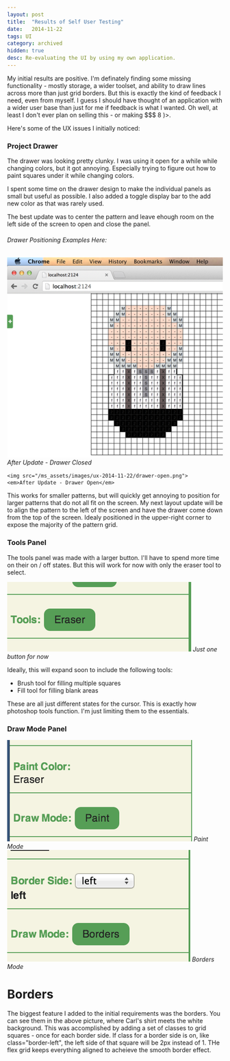 ```yaml
---
layout: post
title:  "Results of Self User Testing"
date:   2014-11-22
tags: UI
category: archived
hidden: true
desc: Re-evaluating the UI by using my own application.
---
```


My initial results are positive. I'm definately finding some missing functionality - mostly storage, a wider toolset, and ability to draw lines across more than just grid borders. But this is exactly the kind of feedback I need, even from myself. I guess I should have thought of an application with a wider user base than just for me if feedback is what I wanted. Oh well, at least I don't ever plan on selling this - or making $$$ 8 )>.

Here's some of the UX issues I initially noticed:

### Project Drawer

The drawer was looking pretty clunky. I was using it open for a while while changing colors, but it got annoying. Especially trying to figure out how to paint squares under it while changing colors.

I spent some time on the drawer design to make the individual panels as small but useful as possible. I also added a toggle display bar to the add new color as that was rarely used.

The best update was to center the pattern and leave ehough room on the left side of the screen to open and close the panel.

###### Drawer Positioning Examples Here:

<div code-showhide headline="Drawer">

  <div class="image-plus-caption">
    <img src="/ms_assets/images/ux-2014-11-22/drawer-closed.png">
    <em>After Update - Drawer Closed</em>

    <img src="/ms_assets/images/ux-2014-11-22/drawer-open.png">
    <em>After Update - Drawer Open</em>
  </div>

</div>

This works for smaller patterns, but will quickly get annoying to position for larger patterns that do not all fit on the screen. My next layout update will be to align the pattern to the left of the screen and have the drawer come down from the top of the screen. Idealy positioned in the upper-right corner to expose the majority of the pattern grid.

### Tools Panel

The tools panel was made with a larger button. I'll have to spend more time on their on / off states. But this will work for now with only the eraser tool to select.

<div code-showhide headline="Tools Panel">

  <div class="image-plus-caption">
    <img src="/ms_assets/images/ux-2014-11-22/tools-panel.png">
    <em>Just one button for now</em>
  </div>

</div>

Ideally, this will expand soon to include the following tools:

- Brush tool for filling multiple squares
- Fill tool for filling blank areas

These are all just different states for the cursor. This is exactly how photoshop tools function. I'm just limiting them to the essentials.

### Draw Mode Panel

<div code-showhide headline="Draw Mode">

  <div class="image-plus-caption">
    <img src="/ms_assets/images/ux-2014-11-22/draw-mode-paint.png">
    <em>Paint Mode</em>
  </div>

  <div class="image-plus-caption">
    <img src="/ms_assets/images/ux-2014-11-22/draw-mode-borders.png">
    <em>Borders Mode</em>
  </div>

</div>

# Borders

The biggest feature I added to the initial requirements was the borders. You can see them in the above picture, where Carl's shirt meets the white background. This was accomplished by adding a set of classes to grid squares - once for each border side. If  class for a border side is on, like class="border-left", the left side of that square will be 2px instead of 1. THe flex grid keeps everything aligned to acheieve the smooth border effect.
